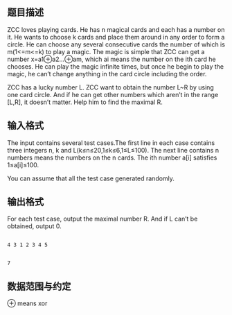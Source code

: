 ## 题目描述

<div>
 ZCC loves playing cards. He has n magical cards and each has a number on it. He wants to choose k cards and place them around in any order to form a circle. He can choose any several consecutive cards the number of which is m(1<=m<=k) to play a magic. The magic is simple that ZCC can get a number x=a1⊕a2...⊕am, which ai means the number on the ith card he chooses. He can play the magic infinite times, but once he begin to play the magic, he can’t change anything in the card circle including the order.
</div>
<div>
 ZCC has a lucky number L. ZCC want to obtain the number L~R by using one card circle. And if he can get other numbers which aren’t in the range [L,R], it doesn’t matter. Help him to find the maximal R.
</div>
<p></p>

## 输入格式

<div>
 The input contains several test cases.The first line in each case contains three integers n, k and L(k≤n≤20,1≤k≤6,1≤L≤100). The next line contains n numbers means the numbers on the n cards. The ith number a[i] satisfies 1≤a[i]≤100.
</div>
<div>
 You can assume that all the test case generated randomly.
</div>
<p></p>

## 输出格式

<div>
 For each test case, output the maximal number R. And if L can’t be obtained, output 0.
</div>
<p></p>

```input1
4 3 1 2 3 4 5
```
```output1
7
```
## 数据范围与约定

<div>
 ⊕ means xor 
</div><br>
<div></div><br>
<p></p>

